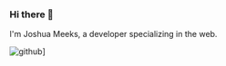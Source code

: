 ### Hi there 👋

I'm Joshua Meeks, a developer specializing in the web.

![github](https://img.shields.io/badge/GitHub-000000?style=for-the-badge&logo=GitHub&logoColor=white)]

